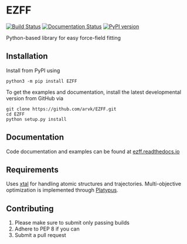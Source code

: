 # EZFF

[![Build Status](https://travis-ci.org/arvk/EZFF.svg?branch=master)](https://travis-ci.org/arvk/EZFF) [![Documentation Status](https://readthedocs.org/projects/ezff/badge/?version=latest)](https://ezff.readthedocs.io/en/latest/?badge=latest) [![PyPI version](https://badge.fury.io/py/EZFF.svg)](https://badge.fury.io/py/EZFF)

Python-based library for easy force-field fitting

## Installation
Install from PyPI using
```
python3 -m pip install EZFF
```

To get the examples and documentation, install the latest developmental version from GitHub via
```
git clone https://github.com/arvk/EZFF.git
cd EZFF
python setup.py install
```

## Documentation
Code documentation and examples can be found at [ezff.readthedocs.io](https://ezff.readthedocs.io/en/latest/)

## Requirements
Uses [xtal](https://github.com/USCCACS/xtal) for handling atomic structures and trajectories.
Multi-objective optimization is implemented through [Platypus](https://github.com/Project-Platypus/Platypus).

## Contributing
1. Please make sure to submit only passing builds
2. Adhere to PEP 8 if you can
3. Submit a pull request
